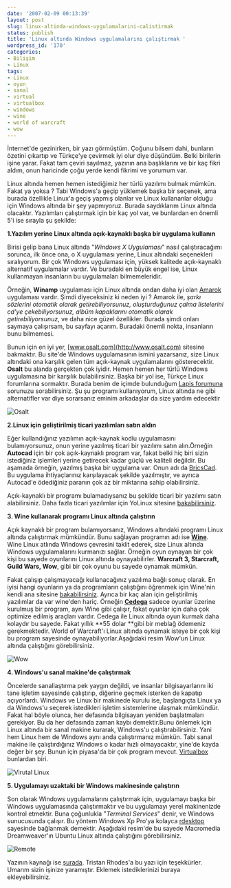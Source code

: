 ```yaml
---
date: '2007-02-09 00:13:39'
layout: post
slug: linux-altinda-windows-uygulamalarini-calistirmak
status: publish
title: 'Linux altında Windows uygulamalarını çalıştırmak '
wordpress_id: '170'
categories:
- Bilişim
- Linux
tags:
- Linux
- oyun
- sanal
- virtual
- virtualbox
- windows
- wine
- world of warcraft
- wow
---
```


İnternet'de gezinirken, bir yazı görmüştüm. Çoğunu bilsem dahi, bunların özetini çıkartıp ve Türkçe'ye çevirmek iyi olur diye düşündüm. Belki birilerin işine yarar. Fakat tam çeviri sayılmaz, yazının ana başlıklarını ve bir kaç fikri aldım, onun haricinde çoğu yerde kendi fikrimi ve yorumum var.

Linux altında hemen hemen istediğimiz her türlü yazılımı bulmak mümkün. Fakat ya yoksa ? Tabi Windows'a geçip yüklemek başka bir seçenek, ama burada özellikle Linux'a geçiş yapmış olanlar ve Linux kullananlar olduğu için Windows altında bir şey yapmıyoruz. Burada saydıklarım Linux altında olacaktır. Yazılımları çalıştırmak için bir kaç yol var, ve bunlardan en önemli 5'i ise sırayla şu şekilde:



**1.Yazılım yerine Linux altında açık-kaynaklı başka bir uygulama kullanın**

Birisi gelip bana Linux altında "_Windows X Uygulaması_" nasıl çalıştıracağımı sorunca, ilk önce ona, o X uygulaması yerine, Linux altındaki seçenekleri sıralıyorum. Bir çok Windows uygulaması için, yüksek kalitede açık-kaynaklı alternatif uygulamalar vardır. Ve buradaki en büyük engel ise, Linux kullanmayan insanların bu uygulamaları bilmemeleridir.

Örneğin, **Winamp** uygulaması için Linux altında ondan daha iyi olan [Amarok](http://amarok.kde.org/) uygulaması vardır. Şimdi diyeceksiniz ki neden iyi ? Amarok ile, _şarkı sözlerini otomatik olarak getirebiliyorsunuz, oluşturduğunuz çalma listelerini cd'ye çekebiliyorsunuz, albüm kapaklarını otomatik olarak getirebiliyorsunuz_, ve daha nice güzel özellikler. Burada şimdi onları saymaya çalışırsam, bu sayfayı açarım. Buradaki önemli nokta, insanların bunu bilmemesi.

Bunun için en iyi yer, [www.osalt.com](http://www.osalt.com) sitesine bakmaktır. Bu site'de Windows uygulamasının ismini yazarsanız, size Linux altındaki ona karşılık gelen tüm açık-kaynak uygulamalarını gösterecektir. **Osalt** bu alanda gerçekten çok iyidir. Hemen hemen her türlü Windows uygulamasına bir karşılık bulabilirsiniz. Başka bir yol ise, Türkçe Linux forumlarına sormaktır. Burada benim de içimde bulunduğum [Lapis forumuna](http://www.linux-sevenler.org/) sorunuzu sorabilirsiniz. Şu şu programı kullanıyorum, Linux altında ne gibi alternatifler var diye sorarsanız eminim arkadaşlar da size yardım edecektir

![Osalt](http://blog.arsln.org/image/linuxwin3.jpg)
  


**2.Linux için geliştirilmiş ticari yazılımları satın aldın**

Eğer kullandığınız yazılımın açık-kaynak kodlu uygulamasını bulamıyorsunuz, onun yerine yazılmış ticari bir yazılımı satın alın.Örneğin **Autocad** için bir çok açık-kaynaklı program var, fakat belki hiç biri sizin istediğiniz işlemleri yerine getirecek kadar güçlü ve kaliteli değildir. Bu aşamada örneğin, yazılmış başka bir uygulama var. Onun adı da [BricsCad](http://www.bricscad.com/). Bu uygulama ihtiyaçlarınız karşılayacak şekilde yazılmıştır, ve ayrıca Autocad'e ödediğiniz paranın çok az bir miktarına sahip olabilirsiniz.

Açık-kaynaklı bir programı bulamadıysanız bu şekilde ticari bir yazılımı satın alabilirsiniz. Daha fazla ticari yazılımlar için YoLinux sitesine [bakabilirsiniz](http://www.yolinux.com/TUTORIALS/LinuxCommercialApplications.html).

**3. Wine kullanarak programı Linux altında çalıştırın**

Açık kaynaklı bir program bulamıyorsanız, Windows altındaki programı Linux altında çalıştırmak mümkündür. Bunu sağlayan programın adı ise **[Wine](http://www.winehq.com/)**. Wine Linux atlında Windows çevresini taklit ederek, size Linux altında Windows uygulamalarını kurmanızı sağlar. Örneğin oyun oynayan bir çok kişi bu sayede oyunlarını Linux altında oynayabilirler. **Warcraft 3, Starcraft, Guild Wars, Wow**, gibi bir çok oyunu bu sayede oynamak mümkün.

Fakat çalışıp çalışmayacağı kullanacağınız yazılıma bağlı sonuç olarak. En iyisi hangi oyunların ya da programların çalıştığını öğrenmek için Wine'nin kendi ana sitesine [bakabilirsiniz](http://appdb.winehq.org/browse_by_rating.php). Ayrıca bir kaç alan için geliştirilmiş yazılımlar da var wine'den hariç. Örneğin [**Cedega**](http://www.transgaming.com/) sadece oyunlar üzerine kurulmuş bir program, aynı Wine gibi çalışır, fakat oyunlar için daha çok optimize edilmiş araçları vardır. Cedega ile Linux altında oyun kurmak daha kolaydır bu sayede. Fakat yıllık **55 dolar **gibi bir meblağ ödemeniz gerekmektedir. World of Warcraft'ı Linux altında oynamak isteye bir çok kişi bu program sayesinde oynayabiliyorlar.Aşağıdaki resim Wow'un Linux altında çalıştığını görebilirsiniz.

![Wow](http://blog.arsln.org/image/linuxwin4.jpg)

  

**4. Windows'u sanal makine'de çalıştırmak**

Öncelerde sanallaştırma pek yaygın değildi, ve insanlar bilgisayarlarını iki tane işletim sayesinde çalıştırıp, diğerine geçmek isterken de kapatıp açıyorlardı. Windows ve Linux bir makinede kurulu ise, başlangıçta Linux ya da Windows'u seçerek istedikleri işletim sistemlerine ulaşmak mümkündür. Fakat hal böyle olunca, her defasında bilgisayarı yeniden başlatmaları gerekiyor. Bu da her defasında zaman kaybı demektir.Bunu önlemek için Linux altında bir sanal makine kurarak, Windows'u çalıştırabilirsiniz. Yani hem Linux hem de Windows aynı anda çalıştırmanız mümkün. Tabi sanal makine ile çalıştırdığınız Windows o kadar hızlı olmayacaktır, yine'de kayda değer bir şey. Bunun için piyasa'da bir çok program mevcut. [Virtualbox ](http://www.virtualbox.org/)bunlardan biri.

![Virutal Linux](http://blog.arsln.org/image/linuxwin2.jpg)
  

**5. Uygulamayı uzaktaki bir Windows makinesinde çalıştırın**

Son olarak Windows uygulamalarını çalıştırmak için, uygulamayı başka bir Windows uygulamasında çalıştırmaktır ve bu uygulamayı yerel makinenizde kontrol etmektir. Buna çoğunlukla "_Terminal Services_" denir, ve Windows sunucusunda çalışır. Bu yöntem Windows Xp Pro'ya kolayca [rdesktop](http://www.rdesktop.org/) sayesinde bağlanmak demektir. Aşağıdaki resim'de bu sayede Macromedia Dreamweaver'ın Ubuntu Linux altında çalıştığını görebilirsiniz.

![Remote](http://blog.arsln.org/image/linuxwin1.jpg)

  

Yazının kaynağı ise [şurada](http://useopensource.blogspot.com/2007/02/five-ways-to-use-windows-apps-in-linux.html). Tristan Rhodes'a bu yazı için teşekkürler. Umarım sizin işinize yaramıştır. Eklemek istediklerinizi  buraya ekleyebilirsiniz.
